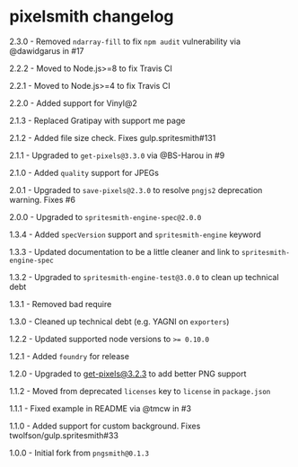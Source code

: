 # pixelsmith changelog
2.3.0 - Removed `ndarray-fill` to fix `npm audit` vulnerability via @dawidgarus in #17

2.2.2 - Moved to Node.js>=8 to fix Travis CI

2.2.1 - Moved to Node.js>=4 to fix Travis CI

2.2.0 - Added support for Vinyl@2

2.1.3 - Replaced Gratipay with support me page

2.1.2 - Added file size check. Fixes gulp.spritesmith#131

2.1.1 - Upgraded to `get-pixels@3.3.0` via @BS-Harou in #9

2.1.0 - Added `quality` support for JPEGs

2.0.1 - Upgraded to `save-pixels@2.3.0` to resolve `pngjs2` deprecation warning. Fixes #6

2.0.0 - Upgraded to `spritesmith-engine-spec@2.0.0`

1.3.4 - Added `specVersion` support and `spritesmith-engine` keyword

1.3.3 - Updated documentation to be a little cleaner and link to `spritesmith-engine-spec`

1.3.2 - Upgraded to `spritesmith-engine-test@3.0.0` to clean up technical debt

1.3.1 - Removed bad require

1.3.0 - Cleaned up technical debt (e.g. YAGNI on `exporters`)

1.2.2 - Updated supported node versions to `>= 0.10.0`

1.2.1 - Added `foundry` for release

1.2.0 - Upgraded to get-pixels@3.2.3 to add better PNG support

1.1.2 - Moved from deprecated `licenses` key to `license` in `package.json`

1.1.1 - Fixed example in README via @tmcw in #3

1.1.0 - Added support for custom background. Fixes twolfson/gulp.spritesmith#33

1.0.0 - Initial fork from `pngsmith@0.1.3`
